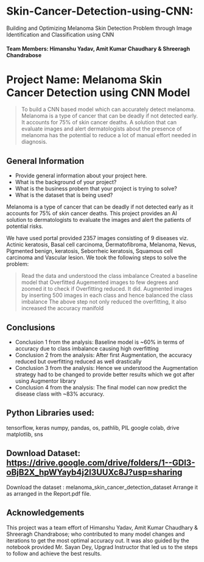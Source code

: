 # Skin-Cancer-Detection-using-CNN:
Building and Optimizing Melanoma Skin Detection Problem through Image Identification and Classification using CNN

#### Team Members: Himanshu Yadav, Amit Kumar Chaudhary & Shreeragh Chandrabose 



# Project Name: Melanoma Skin Cancer Detection using CNN Model
> To build a CNN based model which can accurately detect melanoma. Melanoma is a type of cancer that can be deadly if not detected early. It accounts for 75% of skin cancer deaths. A solution that can evaluate images and alert dermatologists about the presence of melanoma has the potential to reduce a lot of manual effort needed in diagnosis.



## General Information
- Provide general information about your project here.
- What is the background of your project?
- What is the business probem that your project is trying to solve?
- What is the dataset that is being used?

Melanoma is a type of cancer that can be deadly if not detected early as it accounts for 75% of skin cancer deaths. This project provides an AI solution to dermatologists to evaluate the images and alert the patients of potential risks.

We have used portal provided 2357 images consisting of 9 diseases viz. Actinic keratosis, Basal cell carcinoma, Dermatofibroma, Melanoma, Nevus, Pigmented benign, keratosis, Seborrheic keratosis, Squamous cell carcinoma and Vascular lesion. We took the following steps to solve the problem:
> Read the data and understood the class imbalance
> Created a baseline model that Overfitted
> Augemented images to few degrees and zoomed it to check if Overfitting reduced. It did.
> Augmented images by inserting 500 images in each class and hence balanced the class imbalance
> The above step not only reduced the overfitting, it also increased the accuracy manifold



<!-- You don't have to answer all the questions - just the ones relevant to your project. -->

## Conclusions
- Conclusion 1 from the analysis: Baseline model is ~60% in terms of accuracy due to class imbalance causing high overfitting
- Conclusion 2 from the analysis: After first Augmentation, the accuracy reduced but overfitting reduced as well drastically 
- Conclusion 3 from the analysis: Hence we understood the Augmentation strategy had to be changed to provide better results which we got after using Augmentor library
- Conclusion 4 from the analysis: The final model can now predict the disease class with ~83% accuracy.

## Python Libraries used:
tensorflow, keras
numpy, pandas,
os, pathlib, PIL
google colab, drive
matplotlib, sns

## Download Dataset: https://drive.google.com/drive/folders/1--GDl3-oBjB2X_hpWYayb4j2I3UUXc8J?usp=sharing
Download the dataset : melanoma_skin_cancer_detection_dataset
Arrange it as arranged in the Report.pdf file.
<!-- As the libraries versions keep on changing, it is recommended to mention the version of library used in this project -->

## Acknowledgements
This project was a team effort of Himanshu Yadav, Amit Kumar Chaudhary & Shreeragh Chandrabose; who contributed to many model changes and iterations to get the most optimal accuracy out. It was also guided by the notebook provided Mr. Sayan Dey, Upgrad Instructor that led us to the steps to follow and achieve the best results.


<!-- Optional -->
<!-- ## License -->
<!-- You don't have to include all sections - just the one's relevant to your project -->
